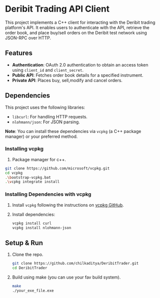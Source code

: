 # Deribit Trading API Client

This project implements a C++ client for interacting with the Deribit trading platform's API. It enables users to authenticate with the API, retrieve the order book, and place buy/sell orders on the Deribit test network using JSON-RPC over HTTP.


## Features

- **Authentication**: OAuth 2.0 authentication to obtain an access token using `client_id` and `client_secret`.
- **Public API**: Fetches order book details for a specified instrument.
- **Private API**: Places buy, sell,modify and cancel orders.

## Dependencies

This project uses the following libraries:

- `libcurl`: For handling HTTP requests.
- `nlohmann/json`: For JSON parsing.

**Note**: You can install these dependencies via `vcpkg` (a C++ package manager) or your preferred method.

### Installing vcpkg
   1. Package manager for c++.
   ```bash
   git clone https://github.com/microsoft/vcpkg.git
   cd vcpkg
   .\bootstrap-vcpkg.bat
   .\vcpkg integrate install
   ```

### Installing Dependencies with vcpkg
   1. Install `vcpkg` following the instructions on [vcpkg GitHub](https://github.com/microsoft/vcpkg).
   2. Install dependencies:

      ```bash
      vcpkg install curl
      vcpkg install nlohmann-json
      ```

## Setup & Run
1. Clone the repo.
   ```bash
   git clone https://github.com/chilkaditya/DeribitTrader.git
   cd DeribitTrader
   ```
2. Build using make (you can use your fav build system).
   ```bash
   make
   ./your_exe_file.exe
   ```



